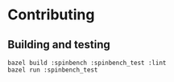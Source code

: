 # Contributing

## Building and testing
``` shell
bazel build :spinbench :spinbench_test :lint
bazel run :spinbench_test
```
